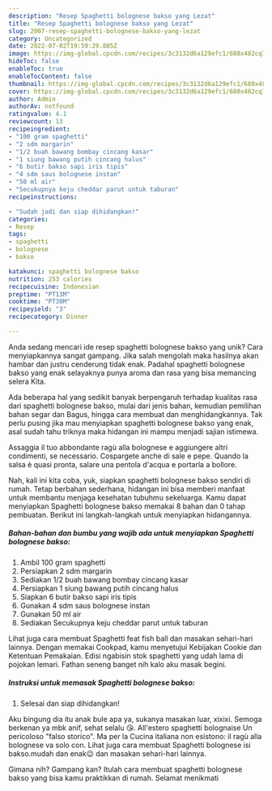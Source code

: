 ```yaml
---
description: "Resep Spaghetti bolognese bakso yang Lezat"
title: "Resep Spaghetti bolognese bakso yang Lezat"
slug: 2007-resep-spaghetti-bolognese-bakso-yang-lezat
category: Uncategorized
date: 2022-07-02T19:59:29.805Z
image: https://img-global.cpcdn.com/recipes/3c3132d6a129efc1/680x482cq70/spaghetti-bolognese-bakso-foto-resep-utama.jpg
hideToc: false
enableToc: true
enableTocContent: false
thumbnail: https://img-global.cpcdn.com/recipes/3c3132d6a129efc1/680x482cq70/spaghetti-bolognese-bakso-foto-resep-utama.jpg
cover: https://img-global.cpcdn.com/recipes/3c3132d6a129efc1/680x482cq70/spaghetti-bolognese-bakso-foto-resep-utama.jpg
author: Admin
authorAv: notfound
ratingvalue: 4.1
reviewcount: 13
recipeingredient:
- "100 gram spaghetti"
- "2 sdm margarin"
- "1/2 buah bawang bombay cincang kasar"
- "1 siung bawang putih cincang halus"
- "6 butir bakso sapi iris tipis"
- "4 sdm saus bolognese instan"
- "50 ml air"
- "Secukupnya keju cheddar parut untuk taburan"
recipeinstructions:

- "Sudah jadi dan siap dihidangkan!"
categories:
- Resep
tags:
- spaghetti
- bolognese
- bakso

katakunci: spaghetti bolognese bakso 
nutrition: 253 calories
recipecuisine: Indonesian
preptime: "PT13M"
cooktime: "PT30M"
recipeyield: "3"
recipecategory: Dinner

---
```





Anda sedang mencari ide resep spaghetti bolognese bakso yang unik? Cara menyiapkannya sangat gampang. Jika salah mengolah maka hasilnya akan hambar dan justru cenderung tidak enak. Padahal spaghetti bolognese bakso yang enak selayaknya punya aroma dan rasa yang bisa memancing selera Kita.





Ada beberapa hal yang sedikit banyak berpengaruh terhadap kualitas rasa dari spaghetti bolognese bakso, mulai dari jenis bahan, kemudian pemilihan bahan segar dan Bagus, hingga cara membuat dan menghidangkannya. Tak perlu pusing jika mau menyiapkan spaghetti bolognese bakso yang enak,      asal sudah tahu triknya maka hidangan ini mampu menjadi sajian istimewa.














Assaggia il tuo abbondante ragù alla bolognese e aggiungere altri condimenti, se necessario. Cospargete anche di sale e pepe. Quando la salsa è quasi pronta, salare una pentola d&#39;acqua e portarla a bollore.






Nah, kali ini kita coba, yuk, siapkan spaghetti bolognese bakso sendiri di rumah. Tetap berbahan sederhana, hidangan ini bisa memberi manfaat untuk membantu menjaga kesehatan tubuhmu sekeluarga. Kamu dapat menyiapkan Spaghetti bolognese bakso memakai 8 bahan dan 0 tahap pembuatan. Berikut ini langkah-langkah untuk menyiapkan hidangannya.

<!--inarticleads1-->

##### Bahan-bahan dan bumbu yang wajib ada untuk menyiapkan Spaghetti bolognese bakso:

1. Ambil 100 gram spaghetti
1. Persiapkan 2 sdm margarin
1. Sediakan 1/2 buah bawang bombay cincang kasar
1. Persiapkan 1 siung bawang putih cincang halus
1. Siapkan 6 butir bakso sapi iris tipis
1. Gunakan 4 sdm saus bolognese instan
1. Gunakan 50 ml air
1. Sediakan Secukupnya keju cheddar parut untuk taburan


Lihat juga cara membuat Spaghetti feat fish ball dan masakan sehari-hari lainnya. Dengan memakai Cookpad, kamu menyetujui Kebijakan Cookie dan Ketentuan Pemakaian. Edisi ngabisin stok spaghetti yang udah lama di pojokan lemari. Fathan seneng banget nih kalo aku masak begini. 

<!--inarticleads2-->

##### Instruksi untuk memasak Spaghetti bolognese bakso:


1. Selesai dan siap dihidangkan!

Aku bingung dia itu anak bule apa ya, sukanya masakan luar, xixixi. Semoga berkenan ya mbk anif, sehat selalu 😘. All&#39;estero spaghetti bolognaise Un pericoloso &#34;falso storico&#34;. Ma per la Cucina italiana non esistono: il ragù alla bolognese va solo con. Lihat juga cara membuat Spaghetti bolognese isi bakso.mudah dan enak😉 dan masakan sehari-hari lainnya. 

Gimana nih? Gampang kan? Itulah cara membuat spaghetti bolognese bakso yang bisa kamu praktikkan di rumah. Selamat menikmati
